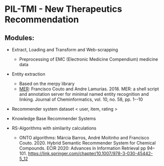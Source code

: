 # PIL-TMI - New Therapeutics Recommendation

## Modules:
- Extract, Loading and Transform and Web-scrapping
  - Preprocessing of EMC (Electronic Medicine Compendium) medicine data

- Entity extraction
  - Based on the merpy library
  - [MER](https://github.com/lasigeBioTM/merpy): Francisco Couto and Andre Lamurias. 2018. MER: a shell script and annotation server for minimal named entity recognition and linking. Journal of Cheminformatics, vol. 10, no. 58, pp. 1--10

- Recommender system dataset < user, item, rating >

- Knowledge Base Recommender Systems

- RS-Algorithms with similarity calculations
  - ONTO algorithms: Márcia Barros, André Moitinho and Francisco Couto. 2020. Hybrid Semantic Recommender System for Chemical Compounds. ECIR 2020: Advances in Information Retrieval pp 94–101. https://link.springer.com/chapter/10.1007/978-3-030-45442-5_12 

 